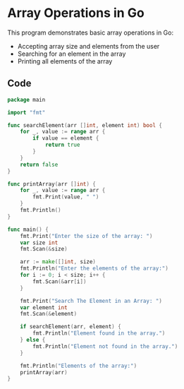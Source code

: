 # Array Operations in Go

This program demonstrates basic array operations in Go:
- Accepting array size and elements from the user
- Searching for an element in the array
- Printing all elements of the array

## Code

```go
package main

import "fmt"

func searchElement(arr []int, element int) bool {
	for _, value := range arr {
		if value == element {
			return true
		}
	}
	return false
}

func printArray(arr []int) {
	for _, value := range arr {
		fmt.Print(value, " ")
	}
	fmt.Println()
}

func main() {
	fmt.Print("Enter the size of the array: ")
	var size int
	fmt.Scan(&size)

	arr := make([]int, size)
	fmt.Println("Enter the elements of the array:")
	for i := 0; i < size; i++ {
		fmt.Scan(&arr[i])
	}

	fmt.Print("Search The Element in an Array: ")
	var element int
	fmt.Scan(&element)

	if searchElement(arr, element) {
		fmt.Println("Element found in the array.")
	} else {
		fmt.Println("Element not found in the array.")
	}

	fmt.Println("Elements of the array:")
	printArray(arr)
}
